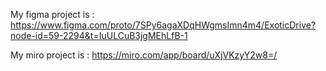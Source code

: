 My figma project is :
https://www.figma.com/proto/7SPy6agaXDqHWgmsImn4m4/ExoticDrive?node-id=59-2294&t=IuULCuB3jgMEhLfB-1

My miro project is :
https://miro.com/app/board/uXjVKzyY2w8=/
